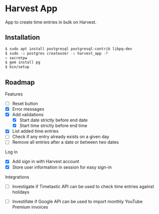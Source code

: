 # Harvest App

App to create time entries in bulk on Harvest.

## Installation

```bash
$ sudo apt install postgresql postgresql-contrib libpq-dev
$ sudo -u postgres createuser -s harvest_app -P
> secretpw
$ gem install pg
$ bin/setup
```

## Roadmap

Features
- [ ] Reset button
- [x] Error messages
- [x] Add validations
  - [x] Start date strictly before end date
  - [x] Start time strictly before end time
- [x] List added time entries
- [ ] Check if any entry already exists on a given day
- [ ] Remove all entries after a date or between two dates

Log in
- [x] Add sign in with Harvest account
- [x] Store user information in session for easy sign-in

Integrations
- [ ] Investigate if Timetastic API can be used to check time entries against holidays
- [ ] Investifate if Google API can be used to import monthly YouTube Premium invoices

